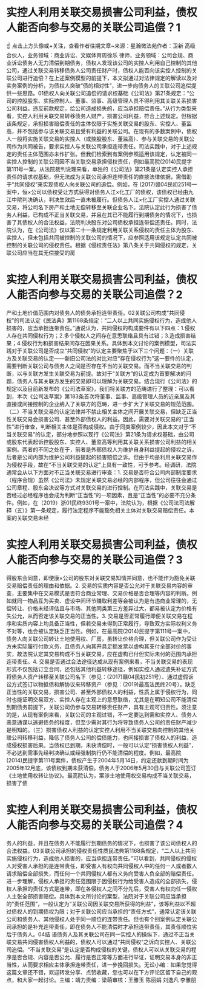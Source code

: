 # 实控人利用关联交易损害公司利益，债权人能否向参与交易的关联公司追偿？1

☝ 点击上方头像或+关注，查看作者往期文章~来源：星瀚微法苑作者：卫新 高级合伙人，业务领域：商业诉讼、文娱体育周徐乐 律师，业务领域：公司合规、商业诉讼债务人无力清偿到期债务，债权人发现该公司的实控人利用自己控制的其他公司，通过关联交易转移债务人公司责任财产时，债权人能否向该实控人控制的关联公司进行追偿？在上述案例模型的前提下，本文拟通过对法律规定的解读以及对实务案例的分析，为债权人突破“债的相对性”，进一步向债务人的关联公司追偿提供一些思路。01债权人向关联公司追偿的请求权基础《公司法》第21条规定：“公司的控股股东、实际控制人、董事、监事、高级管理人员不得利用其关联关系损害公司利益。违反前款规定，给公司造成损失的，应当承担赔偿责任。”从行为类型来看，实控人利用关联交易转移债务人财产，损害公司利益，符合上述规定。但根据该条规定，承担损害赔偿责任的主体仅限于实施关联交易的股东、实控人、董监高，并不包括参与该关联交易且受有利益的关联公司。在现有的多数案例中，债权人一般将实施关联交易的实控人（或控股股东、董监高）、参与关联交易的关联公司作为共同被告，要求实控人与关联公司承担连带责任。司法实践中，对于上述规定的责任主体范围亦未作扩张。但我们检索到有案例参照适用该规定，认定被同一实控人控制的关联公司因不当关联交易承担侵权责任，例如最高院(2014)民提字第111号一案。从法院裁判说理来看，单独的《公司法》第21条是认定实控人承担责任的请求权基础，但无法成为关联公司承担连带责任的直接法律依据，需借助于“共同侵权”来实现债权人向关联公司的追偿。例如，在 (2017)赣04民初251号一案中，恒×公司以债权受让方式获得对债务人江×化工厂的债权，该债权已经由九江中院判决确认，判决生效后一直未被履行。但债务人江×化工厂实控人通过关联交易，将公司名下房产和土地无偿转移至关联企业名下。法院认定此行为损害了债务人利益，已构成不正当关联交易，并且在其已不能履行到期债务的情况下，也损害了其债权人的合法权益，法院判决股东对公司债权承担连带偿还责任。同时，法院认为，在《公司法》仅以第二十一条规定利用关联关系侵权的责任主体为股东、实控人，但未包括共同被控制的关联公司的情况下，应参照适用该规定认定共同被控制的关联公司的侵权责任。根据《侵权责任法》第八条关于共同侵权的规定，关联公司应当在其无偿接受的房

# 实控人利用关联交易损害公司利益，债权人能否向参与交易的关联公司追偿？2

产和土地价值范围内对债务人的债务承担连带责任。02关联公司构成“共同侵权”的司法认定《民法典》第1168条规定：“二人以上共同实施侵权行为，造成他人损害的，应当承担连带责任。”通说认为，共同侵权的构成要件有以下四点：1.侵权人存在共同侵权行为；2.多个侵权人之间存在意思联络且具有过错；3.造成损害结果；4.侵权行为和损害结果间存在因果关系。具体到本文讨论的案例模型，司法实践对于关联公司是否成立“共同侵权”的认定主要聚焦于以下三个问题：（一）关联方及关联交易的认定——新旧公司法的对比对应“存在侵权行为”这一要件的认定，需要判断关联公司与债务人之间是否存在不当的关联交易。而不当关联交易的判断，以与关联方发生关联交易为前提。故对于“关联方”的认定成为首要解决的问题，债务人与其关联方发生的交易即可以理解为关联交易。结合现行《公司法》的规定以及目前新发布的《公司法草案》，我们将关联方的范畴进行了整理：可以看到，本次《公司法草案》第183条首次将董事、监事、高级管理人员的近亲属及其直接或间接控制的企业纳入了关联方的范畴，进一步扩大了关联交易的规范范围。（二）不当关联交易的认定法律并不禁止相关主体之间开展关联交易，但缺乏正当性关联交易会损害公司、甚至外部债权人的利益。因此，需要对关联交易的“正当性”进行审查，判断相关主体是否构成侵权。由于同类案例较少，因此本文对于“不当关联交易”的认定，部分地参照以现行《公司法》第21条为请求权基础，由公司或股东代表起诉控股股东、实控人、董监高等利用其关联关系损害公司利益的相关案例。两者的不同之处在于，前者是外部债权人为维护自身利益提起的侵权之诉，后者是公司内部为维护公司利益提起的损害赔偿之诉。但由于均是利用关联交易作为侵权手段，故在“不当关联交易的认定”上具有一致性，可予参考。经调研，法院通常会从以下方面对不正当关联交易进行审查：1. 交易是否符合公司内部制度要求（程序合规）虽然《公司法》未规定关联交易必经的内部程序，但公司往往会通过公司章程、股东会决议等方式对关联交易的进行控制。在司法实践中，关联交易是否经过必经程序也会成为判断“正当性”的一项因素，且是“正当性”的必要不充分条件。例如，在（2019）浙01民终9301号一案中，法院认为，根据《公司法司法解释（五）》第一条规定，履行法定程序不能豁免相关主体对关联交易赔偿责任。本案的关联交易未经

# 实控人利用关联交易损害公司利益，债权人能否向参与交易的关联公司追偿？3

得股东会同意，即使康×公司的股东对关联交易知情并同意，也不能作为豁免关联交易赔偿责任的理由和依据。2. 交易的实质内容是否公允对于关联交易内容的审查，主要集中在交易模式是否符合商业常理、交易价格是否合理等内容的判断。例如就同一物品互为买卖、虚设中间环节赚取利差等会被认为是有违商业常理的，无偿转让、价格未经评估且与市场、其他同类第三方差异过大，都易被认定为价格有失公允，从而否定该关联交易的正当性。3. 交易是否正常履行即便关联交易在程序和实质内容上均具备正当性，但若交易未得到正常履行，导致双方实际权利义务不对等，也会被认定缺乏正当性。例如，在最高院(2014)民提字第111号一案中，债务人向关联公司转让土地使用权、厂房，虽转让价格合理，但关联公司作为受让方未实际履行付款义务，且债务人向其开具足额发票以虚构其支付全部对价的事实，故法院认定其交易构成不当关联交易，应在虚构已付但实际未付的范围内承担连带责任。4. 交易是否通过合法途径达成从现有案例来看，不当关联交易的表现形式不仅包括订立合同，还包括其他利益转移途径，例如实控人通过遗失补证方式将债务人资产转移至关联公司名下（参见：(2017)赣04民初251号）、通过虚假诉讼方式签订以物抵债和解协议来转移资产（参见：(2019)最高法民终20号）。缺乏正当性的关联交易，损害公司、甚至外部债权人的利益，性质上属于侵权行为，同时也能证明交易双方、实控人存在主观上的意思联络，尤其是在明知公司不能清偿到期债务前提下，关联公司仍参与交易转移责任财产，具有主观可归责性。须注意的是，从现有案例来看，关联公司的主观过错，不一定要达到需和实控人、债务人恶意通谋以逃避债务的程度，但至少需对其行为将导致债务人公司的责任财产减少是明知的。（三）损害债权人利益的认定实控人利用不当关联交易向控制的其他关联公司转移利益，降低了债务人公司的偿债能力，也间接损害了债权人的利益，造成侵权损害后果。当债权已到期，未获清偿时，一般可以认定“损害债权人利益”，不必达到需事先经判决确认或经强制执行仍不能清偿的程度。例如，最高院(2014)民提字第111号案件，债权产生于2004年5月14日，约定还款到期时间为2005年12月底，该债权到期未获清偿。债务人于2006年5月30日与关联公司签订《土地使用权转让协议》。最高院认为，案涉土地使用权交易构成不当关联交易，损害了债

# 实控人利用关联交易损害公司利益，债权人能否向参与交易的关联公司追偿？4

务人的利益，并且在债务人不能履行到期债务的情况下，也损害了该公司债权人的合法权益。03关联公司承担的侵权责任性质民法典第1168条规定，“二人以上共同实施侵权行为，造成他人损害的，应当承担连带责任。”可以看到，共同侵权的侵权人对受害人承担的是连带责任，即受害人有权向共同侵权人中的任何一人或者数人请求赔偿全部损失，而任何一个共同侵权人都有义务向受害人负全部的赔偿责任。进一步理解，侵权人承担的责任范围限于因侵权行为给受害人造成的全部损失，侵权人承担的责任方式是连带，即在各侵权人之间不分先后，受害人有权向任一侵权人主张全部损害赔偿。具体到本文所讨论的案型，法院对于关联公司应当承担的“责任范围”，一般认定为“关联公司因关联交易所获得的利益”，该等利益以不超过债权人的到期债权为限；对于关联公司应当承担的“责任方式”，通常认定该关联公司和债务人、其他侵权人处于同一顺位的连带责任。但也有个别案例认定关联公司承担的是补充连带责任，即在债务人不能清偿时才承担连带责任，其责任顺位劣后于债务人。04结 语债务人及其关联公司在同一实控人的操纵下，通过不正当关联交易共同侵害债权人利益的，债权人可以通过“共同侵权”之诉向实控人、关联公司追偿。“不当关联交易”是认定是否构成侵权的关键，债权人可以从关联交易的程序是否合规、内容是否公允、履行是否正常等方面进行举证，证明交易本身的非正当性，从而要求相应主体承担连带责任，进一步挽回损失。无讼小编：如果您觉得这篇文章还不错，欢迎转发分享、点赞收藏，您也可以在下方评论区留下自己的观点，和大家一起讨论。主编：靖力责编：梁萌审核：王雅玉 陈丽娟 刘逸凡 李雅朋

